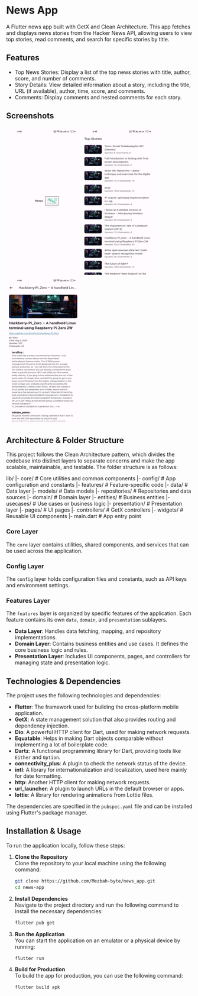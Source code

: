 
# News App

A Flutter news app built with GetX and Clean Architecture. This app fetches and displays news stories from the Hacker News API, allowing users to view top stories, read comments, and search for specific stories by title.


## Features

- Top News Stories: Display a list of the top news stories with title, author, score, and number of comments.
- Story Details: View detailed information about a story, including the title, URL (if available), author, time, score, and comments.
- Comments: Display comments and nested comments for each story.


## Screenshots

<p float="left">
  <img src="https://github.com/Mezbah-byte/news_app/blob/main/screenshot/0.jpeg?raw=true" alt="App Screenshot 1" width="200" height="400">
  <img src="https://github.com/Mezbah-byte/news_app/blob/main/screenshot/2.jpeg?raw=true" alt="App Screenshot 2" width="200" height="400">
  <img src="https://github.com/Mezbah-byte/news_app/blob/main/screenshot/1.jpeg?raw=true" alt="App Screenshot 3" width="200" height="400">
</p>


## Architecture & Folder Structure

This project follows the Clean Architecture pattern, which divides the codebase into distinct layers to separate concerns and make the app scalable, maintainable, and testable. The folder structure is as follows:

lib/
|- core/ # Core utilities and common components
|- config/ # App configuration and constants
|- features/ # Feature-specific code
|- data/ # Data layer
|- models/ # Data models
|- repositories/ # Repositories and data sources
|- domain/ # Domain layer
|- entities/ # Business entities
|- usecases/ # Use cases or business logic
|- presentation/ # Presentation layer
|- pages/ # UI pages
|- controllers/ # GetX controllers
|- widgets/ # Reusable UI components
|- main.dart # App entry point



### Core Layer

The `core` layer contains utilities, shared components, and services that can be used across the application.

### Config Layer

The `config` layer holds configuration files and constants, such as API keys and environment settings.

### Features Layer

The `features` layer is organized by specific features of the application. Each feature contains its own `data`, `domain`, and `presentation` sublayers.

- **Data Layer**: Handles data fetching, mapping, and repository implementations.
- **Domain Layer**: Contains business entities and use cases. It defines the core business logic and rules.
- **Presentation Layer**: Includes UI components, pages, and controllers for managing state and presentation logic.


## Technologies & Dependencies

The project uses the following technologies and dependencies:

- **Flutter**: The framework used for building the cross-platform mobile application.
- **GetX**: A state management solution that also provides routing and dependency injection.
- **Dio**: A powerful HTTP client for Dart, used for making network requests.
- **Equatable**: Helps in making Dart objects comparable without implementing a lot of boilerplate code.
- **Dartz**: A functional programming library for Dart, providing tools like `Either` and `Option`.
- **connectivity_plus**: A plugin to check the network status of the device.
- **intl**: A library for internationalization and localization, used here mainly for date formatting.
- **http**: Another HTTP client for making network requests.
- **url_launcher**: A plugin to launch URLs in the default browser or apps.
- **lottie**: A library for rendering animations from Lottie files.

The dependencies are specified in the `pubspec.yaml` file and can be installed using Flutter's package manager.

## Installation & Usage

To run the application locally, follow these steps:

1. **Clone the Repository**  
   Clone the repository to your local machine using the following command:

   ```bash
   git clone https://github.com/Mezbah-byte/news_app.git
   cd news-app

2. **Install Dependencies**  
   Navigate to the project directory and run the following command to install the necessary dependencies:

   ```bash
   flutter pub get

3. **Run the Application**  
   You can start the application on an emulator or a physical device by running:

   ```bash
   flutter run

4. **Build for Production**  
   To build the app for production, you can use the following command:

   ```bash
   flutter build apk
